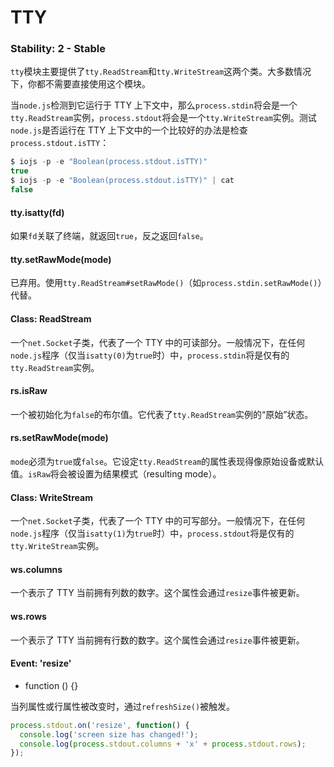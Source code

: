 # TTY

### Stability: 2 - Stable

`tty`模块主要提供了`tty.ReadStream`和`tty.WriteStream`这两个类。大多数情况下，你都不需要直接使用这个模块。

当`node.js`检测到它运行于 TTY 上下文中，那么`process.stdin`将会是一个`tty.ReadStream`实例，`process.stdout`将会是一个`tty.WriteStream`实例。测试`node.js`是否运行在 TTY 上下文中的一个比较好的办法是检查`process.stdout.isTTY`：

```js
$ iojs -p -e "Boolean(process.stdout.isTTY)"
true
$ iojs -p -e "Boolean(process.stdout.isTTY)" | cat
false 
```

#### tty.isatty(fd)

如果`fd`关联了终端，就返回`true`，反之返回`false`。

#### tty.setRawMode(mode)

已弃用。使用`tty.ReadStream#setRawMode()`（如`process.stdin.setRawMode()`）代替。

#### Class: ReadStream

一个`net.Socket`子类，代表了一个 TTY 中的可读部分。一般情况下，在任何`node.js`程序（仅当`isatty(0)`为`true`时）中，`process.stdin`将是仅有的`tty.ReadStream`实例。

#### rs.isRaw

一个被初始化为`false`的布尔值。它代表了`tty.ReadStream`实例的“原始”状态。

#### rs.setRawMode(mode)

`mode`必须为`true`或`false`。它设定`tty.ReadStream`的属性表现得像原始设备或默认值。`isRaw`将会被设置为结果模式（resulting mode）。

#### Class: WriteStream

一个`net.Socket`子类，代表了一个 TTY 中的可写部分。一般情况下，在任何`node.js`程序（仅当`isatty(1)`为`true`时）中，`process.stdout`将是仅有的`tty.WriteStream`实例。

#### ws.columns

一个表示了 TTY 当前拥有列数的数字。这个属性会通过`resize`事件被更新。

#### ws.rows

一个表示了 TTY 当前拥有行数的数字。这个属性会通过`resize`事件被更新。

#### Event: 'resize'

*   function () {}

当列属性或行属性被改变时，通过`refreshSize()`被触发。

```js
process.stdout.on('resize', function() {
  console.log('screen size has changed!');
  console.log(process.stdout.columns + 'x' + process.stdout.rows);
}); 
```